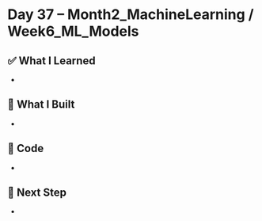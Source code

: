 # Day 37 – Month2_MachineLearning / Week6_ML_Models

## ✅ What I Learned
- 

## 🔨 What I Built
- 

## 📂 Code
- 

## 🎯 Next Step
- 

